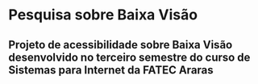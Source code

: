 # Pesquisa sobre Baixa Visão

## Projeto de acessibilidade sobre Baixa Visão desenvolvido no terceiro semestre do curso de Sistemas para Internet da FATEC Araras

